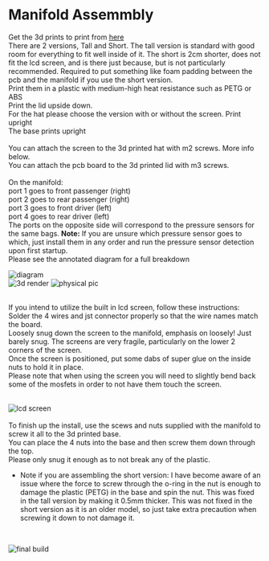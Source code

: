 # Manifold Assemmbly

Get the 3d prints to print from [here](https://github.com/gopro2027/ArduinoAirSuspensionController/tree/main/3d%20Prints)<br>
There are 2 versions, Tall and Short. The tall version is standard with good room for everything to fit well inside of it. The short is 2cm shorter, does not fit the lcd screen, and is there just because, but is not particularly recommended. Required to put something like foam padding between the pcb and the manifold if you use the short version.<br>
Print them in a plastic with medium-high heat resistance such as PETG or ABS<br>
Print the lid upside down.<br>
For the hat please choose the version with or without the screen. Print upright<br>
The base prints upright<br>
<br>
You can attach the screen to the 3d printed hat with m2 screws. More info below.<br>
You can attach the pcb board to the 3d printed lid with m3 screws.<br>
<br>
On the manifold:<br>port 1 goes to front passenger (right)<br>port 2 goes to rear passenger (right)<br>port 3 goes to front driver (left)<br>port 4 goes to rear driver (left)<br>
The ports on the opposite side will correspond to the pressure sensors for the same bags. **Note:** If you are unsure which pressure sensor goes to which, just install them in any order and run the pressure sensor detection upon first startup.<br>
Please see the annotated diagram for a full breakdown<br>

![diagram](https://raw.githubusercontent.com/gopro2027/ArduinoAirSuspensionController/main/photos/esp32/ValvetableAndManifold/ebay_manifold_diagram.png)<br>
![3d render](https://github.com/user-attachments/assets/d2d7824f-42e0-421b-8ad5-1d28122957a1)
![physical pic](https://github.com/user-attachments/assets/8e0fe6bb-de3b-4c31-9984-bb5e53541474)

<br>
If you intend to utilize the built in lcd screen, follow these instructions:<br>
Solder the 4 wires and jst connector properly so that the wire names match the board.<br>
Loosely snug down the screen to the manifold, emphasis on loosely! Just barely snug. The screens are very fragile, particularly on the lower 2 corners of the screen.<br>
Once the screen is positioned, put some dabs of super glue on the inside nuts to hold it in place.<br>
Please note that when using the screen you will need to slightly bend back some of the mosfets in order to not have them touch the screen.<br>
<br>

![lcd screen](https://github.com/user-attachments/assets/3112dd67-7735-4416-a94f-17ceded052f8)<br>
<br>
To finish up the install, use the scews and nuts supplied with the manifold to screw it all to the 3d printed base.<br>
You can place the 4 nuts into the base and then screw them down through the top.<br>
Please only snug it enough as to not break any of the plastic.<br>
* Note if you are assembling the short version: I have become aware of an issue where the force to screw through the o-ring in the nut is enough to damage the plastic (PETG) in the base and spin the nut. This was fixed in the tall version by making it 0.5mm thicker. This was not fixed in the short version as it is an older model, so just take extra precaution when screwing it down to not damage it.<br>
<br>

![final build](https://github.com/user-attachments/assets/3c4304e9-fc82-4eab-ac79-86b6b12efc2b)<br>
<br>
